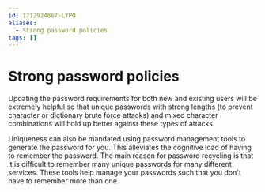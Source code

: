 ```yaml
---
id: 1712924867-LYPO
aliases:
  - Strong password policies
tags: []
---
```


# Strong password policies

Updating the password requirements for both new and existing users will be extremely helpful so that unique passwords with strong lengths (to prevent character or dictionary brute force attacks) and mixed character combinations will hold up better against these types of attacks.

Uniqueness can also be mandated using password management tools to generate the password for you. This alleviates the cognitive load of having to remember the password. The main reason for password recycling is that it is difficult to remember many unique passwords for many different services. These tools help manage your passwords such that you don't have to remember more than one.
